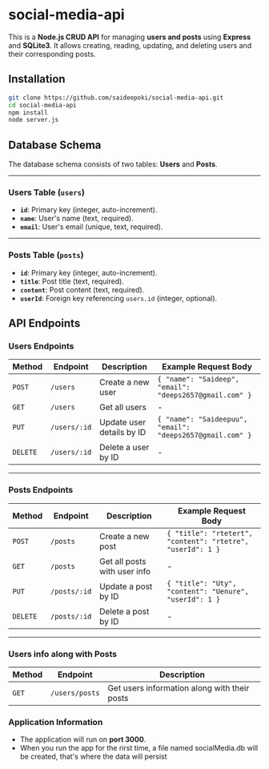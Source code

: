 # social-media-api


This is a **Node.js CRUD API** for managing **users and posts** using **Express** and **SQLite3**. It allows creating, reading, updating, and deleting users and their corresponding posts.


## **Installation**

   ```bash
   git clone https://github.com/saideepoki/social-media-api.git
   cd social-media-api
   npm install
   node server.js
   ```

## **Database Schema**

The database schema consists of two tables: **Users** and **Posts**.

---

### **Users Table** (`users`)
- **`id`**: Primary key (integer, auto-increment).
- **`name`**: User's name (text, required).
- **`email`**: User's email (unique, text, required).

---

### **Posts Table** (`posts`)
- **`id`**: Primary key (integer, auto-increment).
- **`title`**: Post title (text, required).
- **`content`**: Post content (text, required).
- **`userId`**: Foreign key referencing `users.id` (integer, optional).

## **API Endpoints**

### **Users Endpoints**

| **Method** | **Endpoint**  | **Description**          | **Example Request Body**                                         |
|-------------|---------------|-------------------------|------------------------------------------------------------------|
| `POST`     | `/users`       | Create a new user        | `{ "name": "Saideep", "email": "deeps2657@gmail.com" }`            |
| `GET`      | `/users`       | Get all users            | -                                                                |   
| `PUT`      | `/users/:id`   | Update user details by ID| `{ "name": "Saideepuu", "email": "deeps2657@gmail.com" }`     |
| `DELETE`   | `/users/:id`   | Delete a user by ID      | -                                                                |

---

### **Posts Endpoints**

| **Method** | **Endpoint**  | **Description**          | **Example Request Body**                                         |
|-------------|---------------|-------------------------|------------------------------------------------------------------|
| `POST`     | `/posts`       | Create a new post        | `{ "title": "rtetert", "content": "rtetre", "userId": 1 }` |
| `GET`      | `/posts`       | Get all posts with user info | -                                                          |
| `PUT`      | `/posts/:id`   | Update a post by ID      | `{ "title": "Uty", "content": "Uenure", "userId": 1 }` |
| `DELETE`   | `/posts/:id`   | Delete a post by ID      | -                                                                |

---

### **Users info along with Posts**

| **Method** | **Endpoint**      | **Description**                                   |
|-------------|------------------|--------------------------------------------------|
| `GET`      | `/users/posts`| Get users information along with their posts       |

### **Application Information**
- The application will run on **port 3000**.
- When you run the app for the rirst time, a file named socialMedia.db will be created, that's where the data will persist



   
